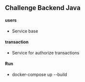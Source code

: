 ## Challenge Backend Java

#### users
- Service base

#### transaction
- Service for authorize transactions

#### Run
- docker-compose up --build
